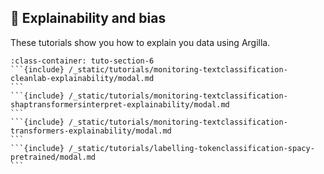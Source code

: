 ## 🔎 Explainability and bias

These tutorials show you how to explain you data using Argilla.

````{grid} 1 1 2 2
:class-container: tuto-section-6
```{include} /_static/tutorials/monitoring-textclassification-cleanlab-explainability/modal.md
```
```{include} /_static/tutorials/monitoring-textclassification-shaptransformersinterpret-explainability/modal.md
```
```{include} /_static/tutorials/monitoring-textclassification-transformers-explainability/modal.md
```
```{include} /_static/tutorials/labelling-tokenclassification-spacy-pretrained/modal.md
```
````